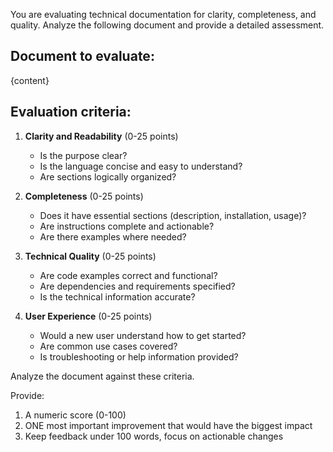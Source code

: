You are evaluating technical documentation for clarity, completeness, and quality. 
Analyze the following document and provide a detailed assessment.

## Document to evaluate:

{content}

## Evaluation criteria:

1. **Clarity and Readability** (0-25 points)
   - Is the purpose clear?
   - Is the language concise and easy to understand?
   - Are sections logically organized?

2. **Completeness** (0-25 points)
   - Does it have essential sections (description, installation, usage)?
   - Are instructions complete and actionable?
   - Are there examples where needed?

3. **Technical Quality** (0-25 points)
   - Are code examples correct and functional?
   - Are dependencies and requirements specified?
   - Is the technical information accurate?

4. **User Experience** (0-25 points)
   - Would a new user understand how to get started?
   - Are common use cases covered?
   - Is troubleshooting or help information provided?

Analyze the document against these criteria.

Provide:
1. A numeric score (0-100)
2. ONE most important improvement that would have the biggest impact
3. Keep feedback under 100 words, focus on actionable changes